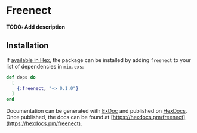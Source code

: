 # Freenect

**TODO: Add description**

## Installation

If [available in Hex](https://hex.pm/docs/publish), the package can be installed
by adding `freenect` to your list of dependencies in `mix.exs`:

```elixir
def deps do
  [
    {:freenect, "~> 0.1.0"}
  ]
end
```

Documentation can be generated with [ExDoc](https://github.com/elixir-lang/ex_doc)
and published on [HexDocs](https://hexdocs.pm). Once published, the docs can
be found at [https://hexdocs.pm/freenect](https://hexdocs.pm/freenect).

